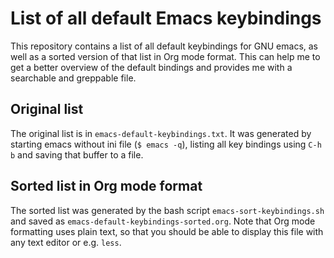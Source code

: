 # List of all default Emacs keybindings #


This repository contains a list of all default keybindings for GNU emacs, as well as a sorted version of that
list in Org mode format.  This can help me to get a better overview of the default bindings and provides me
with a searchable and greppable file.

## Original list ##

The original list is in `emacs-default-keybindings.txt`.  It was generated by starting emacs without ini file
(`$ emacs -q`), listing all key bindings using `C-h b` and saving that buffer to a file.


## Sorted list in Org mode format ##

The sorted list was generated by the bash script `emacs-sort-keybindings.sh` and saved as
`emacs-default-keybindings-sorted.org`.  Note that Org mode formatting uses plain text, so that you should be
able to display this file with any text editor or e.g. `less`.


